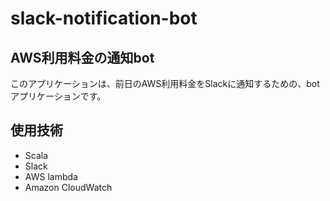 # slack-notification-bot

## AWS利用料金の通知bot

このアプリケーションは、前日のAWS利用料金をSlackに通知するための、botアプリケーションです。

## 使用技術

- Scala
- Slack
- AWS lambda
- Amazon CloudWatch
